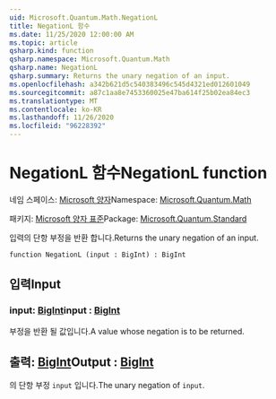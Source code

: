 ```yaml
---
uid: Microsoft.Quantum.Math.NegationL
title: NegationL 함수
ms.date: 11/25/2020 12:00:00 AM
ms.topic: article
qsharp.kind: function
qsharp.namespace: Microsoft.Quantum.Math
qsharp.name: NegationL
qsharp.summary: Returns the unary negation of an input.
ms.openlocfilehash: a342b621d5c540383496c545d4321ed012601049
ms.sourcegitcommit: a87c1aa8e7453360025e47ba614f25b02ea84ec3
ms.translationtype: MT
ms.contentlocale: ko-KR
ms.lasthandoff: 11/26/2020
ms.locfileid: "96228392"
---
```

# <a name="negationl-function"></a><span data-ttu-id="63089-102">NegationL 함수</span><span class="sxs-lookup"><span data-stu-id="63089-102">NegationL function</span></span>

<span data-ttu-id="63089-103">네임 스페이스: [Microsoft 양자](xref:Microsoft.Quantum.Math)</span><span class="sxs-lookup"><span data-stu-id="63089-103">Namespace: [Microsoft.Quantum.Math](xref:Microsoft.Quantum.Math)</span></span>

<span data-ttu-id="63089-104">패키지: [Microsoft 양자 표준](https://nuget.org/packages/Microsoft.Quantum.Standard)</span><span class="sxs-lookup"><span data-stu-id="63089-104">Package: [Microsoft.Quantum.Standard](https://nuget.org/packages/Microsoft.Quantum.Standard)</span></span>


<span data-ttu-id="63089-105">입력의 단항 부정을 반환 합니다.</span><span class="sxs-lookup"><span data-stu-id="63089-105">Returns the unary negation of an input.</span></span>

```qsharp
function NegationL (input : BigInt) : BigInt
```


## <a name="input"></a><span data-ttu-id="63089-106">입력</span><span class="sxs-lookup"><span data-stu-id="63089-106">Input</span></span>

### <a name="input--bigint"></a><span data-ttu-id="63089-107">input: [BigInt](xref:microsoft.quantum.lang-ref.bigint)</span><span class="sxs-lookup"><span data-stu-id="63089-107">input : [BigInt](xref:microsoft.quantum.lang-ref.bigint)</span></span>

<span data-ttu-id="63089-108">부정을 반환 될 값입니다.</span><span class="sxs-lookup"><span data-stu-id="63089-108">A value whose negation is to be returned.</span></span>



## <a name="output--bigint"></a><span data-ttu-id="63089-109">출력: [BigInt](xref:microsoft.quantum.lang-ref.bigint)</span><span class="sxs-lookup"><span data-stu-id="63089-109">Output : [BigInt](xref:microsoft.quantum.lang-ref.bigint)</span></span>

<span data-ttu-id="63089-110">의 단항 부정 `input` 입니다.</span><span class="sxs-lookup"><span data-stu-id="63089-110">The unary negation of `input`.</span></span>